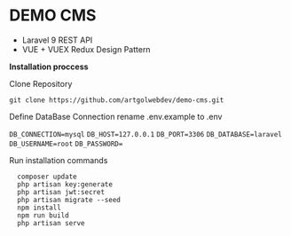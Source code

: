 # DEMO CMS 

- Laravel 9 REST API 
- VUE + VUEX Redux Design Pattern 

**Installation proccess**

Clone Repository

`git clone https://github.com/artgolwebdev/demo-cms.git`

Define DataBase Connection
rename .env.example to .env

`DB_CONNECTION=mysql`
`DB_HOST=127.0.0.1`
`DB_PORT=3306`
`DB_DATABASE=laravel`
`DB_USERNAME=root`
`DB_PASSWORD=`

Run installation commands


      composer update 
      php artisan key:generate
      php artisan jwt:secret
      php artisan migrate --seed 
	  npm install
	  npm run build 
	  php artisan serve 

